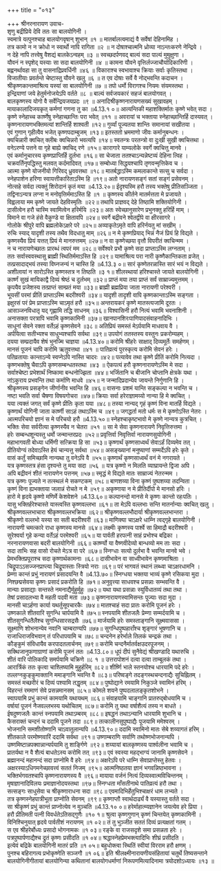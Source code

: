 +++
title = "०१३"

+++
श्रीनरनारायण उवाच-  
शृणु बद्रीप्रिये देवि ततः सा बालयोगिनी ।  
स्वमात्रे यत्पुनश्चाह बालयोगवृषान् शुभान् ॥१ ॥
मातर्बालत्वमाद्यं वै सर्वेषां देहिनामिह ।  
तत्र कामो न न क्रोधो न स्वार्थो नापि रागिता ॥२ ॥
न दोषाश्चात्मनि ध्रोव्या नाऽन्तःकरणे नेन्द्रिये ।  
न देहे नापि तत्त्वेषु वैशद्यं बालकेऽन्वहम् ॥३ ॥
स्वच्छदर्पणवद् बाल्यं सदा पाल्यं मुमुक्षुणा ।  
यौवनं न स्पृशेद् यस्याः सा सदा बालयोगिनी ॥४ ॥
कामना यौवने वृत्तिर्लज्जाचौर्यादिकारिणी ।  
बह्वनर्थावहा सा तु वासनाद्रिप्रवर्धिनी ॥४६ ॥
विकाराश्च स्वभावाश्च क्रियाः सर्वाः कृतिस्तथा ।  
विजातीयाः प्रवर्तन्ते चेष्टास्तु यौवने खलु ॥६ ॥
त एव दोषाः सर्वे वै नोद्भवन्ति कदाचन ।  
श्रीकृष्णकान्तमाश्रित्य यस्यां सा बालयोगिनी ॥७ ॥
तपो धर्मो विरागश्च नियमः संयमस्तथा ।  
इन्द्रियाणां जये हेतुर्मनोजयेऽपि वर्तते ॥८ ॥
बाल्यं सर्वजयकारं सहजं बालयोगवत् ।  
बालकृष्णस्य योगो वै सर्वेन्द्रियजयप्रदः ॥९ ॥
अनादिश्रीकृष्णनारायणसख्यं सुखावहम् ।  
मायाकालादिजयकृत् कर्मणां गणना तु का ॥4.13.१ ०॥
आत्यन्तिकी महाशक्तिर्मातः कृष्णे भवेत् सदा ।  
कृष्णे स्नेहाच्च कार्ष्णेषु स्नेहाच्छान्तिः परा भवेत् ॥११ ॥
अवरायां च भक्ताया स्नेहाच्छान्तिर्हि दास्यवत् ।  
कृष्णनारायणभक्तिमत्यां शान्तिर्हि शाश्वती ॥१२॥
गुर्व्यां पूज्यतया शान्तिः समानायां सखीतया ।  
एवं गुणान् गृहीत्वैव भजेत् कृष्णपदाम्बुजम् ॥१३॥
इतस्ततो भ्रममाणो जीवः कर्मानुबन्धनः ।  
क्यचिन्नारी क्वचित् क्लीबः क्वचिन्नरो भवत्यपि ॥१४॥
स्वतन्त्रः परतन्त्रो वा दुःखी सुखी क्वचित्तथा ।  
वनेऽरण्ये पत्तने वा गृहे बाह्ये क्वचिद् रणे ॥१५॥
कारागारे याम्यलोके स्वर्गे क्वचित्तु मानवे ।  
एवं कर्मानुचारस्य कृष्णप्राप्तिर्हि दुर्लभा ॥१६॥
सा चेजाता ततश्चाऽन्यन्नेष्टव्यं देहिना त्विह ।  
चक्रवर्तिनृपद्धिस्तु मलवत् कर्दमादिवत् ॥१७॥
सम्बोध्या सिद्धयश्चापि तृणवन्मृत्तिकेव च ।  
आत्मा कृष्णे योजनीयो गिरिवद् ध्रुववत्तथा ॥१८॥
मातर्बद्धाऽस्मि कमलाकान्ते सत्सु च सर्वदा ।  
स्नेहपाशेन हरिणा स्वायत्तीकारिताऽस्मि हि ॥१९॥
अतो नारायणसङ्गं सतां सङ्गं प्रसेवनम् ।  
नोत्सहे सर्वदा त्यक्तुं शिरोदानं कृतं मया ॥4.13.२०॥
ईदृश्यस्मि हरौ तस्य भक्तेषु प्रीतिसञ्जिता ।  
तद्विनाऽन्यत्र लग्ना न मनोवृत्तिर्ममाऽस्ति हि ॥१ ॥
कृष्णस्य कीर्तने मातर्मत्तता मे प्रजायते ।  
विह्वलाया मम कृष्णे जायते देहविस्मृतिः ॥२२॥
तथापि प्राज्ञवद् देहे तिष्ठामि शक्तियोगिनी ।  
दासीत्वेन हरौ चास्मि स्वामित्वेन हरिर्मयि ॥२३॥
अतः स्वेच्छानुसारेण प्रभुनक्तु हरिर्हि माम् ।  
विमाने वा गजे हंसे वैकुण्डे वा क्षितावपि ॥२४॥
स्वर्गे बद्रीवने श्वेतद्वीपे वा क्षीरसागरे ।  
गोलोके श्रीपुरे वापि ब्रह्मलोकेऽक्षरे परे ॥२५॥
अव्याकृतेऽमृते वापि हरिर्नयतु मां सखीम् ।  
रुचिः स्याद् यादृशी तस्य तथैव विदधातु माम् ॥२६॥
न मे कृष्णप्रियाद् भिन्नं नैजं प्रियं हि विद्यते ।  
कृष्णस्यैव प्रियं यत्तत् प्रियं मे मानरुत्तमम् ॥२७॥
न वा कृष्णेच्छया वृत्तौ विपरीतं क्वचिन्मम ।  
न च नारायणेच्छातः प्रारब्धं त्वपरं मम ॥२८॥
सर्वेश्वरे प्रभौ कृष्णे सदा प्राप्ताऽस्मि लग्नताम् ।  
ततः सर्वास्ववस्थासु ब्राह्मी स्थितिर्ममाऽस्ति हि ॥२९॥
यामाश्रित्य परा नारी कृष्णैकान्तिकता व्रजेत् ।  
तत्प्रसादाद्भयं तस्या विघ्नजन्यं न चास्ति हि ॥4.13.३ ०॥
सारं कृष्णेतरन्नास्ति सारं भयं न विद्यते ।  
अशीलायां न सारोऽस्ति कृष्णस्तत्र न तिष्ठति ॥३ १॥
शीलस्थायां हरिश्चास्ते जायते बालयोगिनी ।  
कार्ष्णं सुखं मायिकाद्वै दिव्यं श्रेष्ठं च दुर्लभम् ॥३२॥
प्राप्तं मया तया प्राप्तं सर्वं साम्राज्यमुत्तमम् ।  
कृपयैव प्रजेशस्य तत्प्राप्तं साम्प्रतं मया ॥३३॥
ब्राह्मी ब्रह्मप्रिया जाता नारायणी परेश्वरी ।  
भूयसीं परमां प्रीतिं प्राप्ताऽस्मि बदरीश्वरी ॥३४॥
यादृशी तादृशी वापि कृष्णकान्ताऽस्मि सङ्गता ।  
इक्षुरसं परं प्रेम प्राप्ताऽस्मि चाऽमृतं हरौ ॥३५॥
अन्तरायकरं कृष्णे मातस्त्यजामि दूरतः ।  
आसञ्जनविधातृ यद् गृह्णामि तद्धि साधनम् ॥३६॥
विश्वासिनी हरौ नित्यं भवामि भवनाशिनी ।  
अनासक्ता परत्रापि भवामि कृष्णकामिनी ॥३७॥
खानपानशिरःपाणिपादसंवाहनादिभिः ।  
साधूनां सेवने रक्ता वर्तेऽहं कृष्णसेवने ॥३८॥
अतिप्रियं समस्तं मेऽर्पयामि माधवाय वै ।  
अर्पयित्वा सतीभ्यश्च साधुभ्यश्चापि सर्वथा ॥३९॥
उपयोगं ततस्तस्य वस्तुनः प्रकरोम्यहम् ।  
दयया सम्प्रदायैव शेषं भुनज्मि चाज्ञया ॥4.13.४०॥
करोमि श्रीहरेः साक्षाद् दिव्यमूर्तेः समर्हणम् ।  
मानसं पूजनं चापि करोमि ऋतुवत्तथा ॥४१ ॥
पातिव्रत्यं पुरस्कृत्य करोमि सेवनं हरेः ।  
पतिव्रतायाः कान्ताऽन्ये स्वप्नेऽपि नास्ति चादरः ॥४२॥
पत्यावेव तथा कृष्णे प्रीतिं करोमि नित्यदा ।  
कृष्णभक्तेषु चैवाऽपि कृष्णसम्बन्धतस्तथा ॥४३ ॥
ऐकपत्यं हरौ कृष्णनारायणेऽस्मि मे सदा ।  
सर्वाश्चेष्टा प्रभेशार्थं निष्कामा बन्धनोज्झिता ॥४४॥
भर्जितानि च बीजानि चोप्तानि क्षेत्रके यथा ।  
नांऽकुराय प्रभवन्ति तथा कर्माणि माधवे ॥४५॥
न जन्मादिप्रदान्येव जायन्ते निर्गुणानि हि ।  
श्रीकृष्णस्य प्रसङ्गेन जीर्णानीव भवन्ति हि ॥४६॥
वासनाः प्रशमं यान्ति सङ्कल्पा न भवन्ति च ।  
नष्टा भवति सर्वा चैषणा विषयगोचरा ॥४७॥
क्रियाः सर्वा हरेराज्ञामय्यो नान्या हि मे क्वचित् ।  
यया त्यक्तं जगत् सर्वं कृष्णे प्रीतिः कृता यया ॥४८॥
तस्या नान्यद् गृहं कृष्णं विना मातर्हि विद्यते ।  
कृष्णार्थं योगिनी जाता कार्ष्णी साऽहं तथाऽस्मि च ॥४९॥
जगद्धर्ता मतो धर्मः स मे कृष्णोऽस्ति नेतरः ।  
आत्मपरिचयो ज्ञानं स मे परिचयो हरौ ॥4.13.५०॥
स्नेहश्चाकृष्टभावो मे कृष्णे नान्यत्र कुत्रचित् ।  
भक्तिः सेवा सर्वरीत्या कृष्णस्यैव न चेतरा ॥५१ ॥
सा मे सेवा कृष्णनारायणे निवृत्तिरुत्तमा ।  
हरेः सम्बन्धशून्यस्तु धर्मो जन्मान्तरप्रदः ॥५२॥
प्रवृत्तिर्वा निवृत्तिर्वा नारायणसुयोगिनी ।  
महाभागवती बोध्या धर्मिणी सत्क्रिया हि सा ॥५३॥
कृष्णार्थं कृष्णसाध्वर्थं सेवाऽर्हं दिव्यमेव तत् ।  
प्रीतियोग्यं तदेवाऽस्ति हेयं चान्यत्तु सर्वथा ॥५४॥
असङ्ख्यानां मनुष्याणां सम्मर्देऽपि हरेः कृते ।  
वासं कर्तुं समिच्छामि नान्यथा तु वनेऽपि वै ॥५५॥
कृष्णार्थं कृष्णसाध्वर्थं वनं मे नगरायते ।  
यत्र कृष्णस्तत्र हंसा दृश्यन्ते तु मया सदा ॥५६ ॥
यत्र कृष्णो न मिलति व्याघ्रायन्ते द्विजा अपि ।  
अपि बद्रीवनं शीतं नारायणेन पत्तनम् ॥५७॥
स्मृद्धं मे विद्यते मातः साम्राज्यं नेतरन्मम ।  
यत्र कृष्णः पूज्यते न तत्स्थलं मे सकण्टकम् ॥५८॥
बाणशय्या विना कृष्णं पुष्पशय्या तदन्विता ।  
कृष्णं विना ह्यभक्ताया जलान्नं रोचते न मे ॥५९॥
अकृष्णाया न मे प्रीतिर्दीपो मे मानसो हरिः ।  
हारो मे हृदये कृष्णो मणिर्मे केशवेशने ॥4.13.६०॥
कल्पानन्दो मानसे मे कृष्णः कान्तो रहःपतिः ।  
यासु भक्तिर्हरेश्चास्ते यास्त्वस्ति कृष्णवल्लभा ॥६१॥
ता मेऽपि वल्लभाः सन्ति मातर्नान्याः क्वचित् खलु ।  
श्रीकृष्णवल्लभाचारा श्रीकृष्णवल्लभक्रिया ॥६२॥
श्रीकृष्णवल्लभौदार्या श्रीकृष्णवल्लभान्तरा ।  
श्रीकृष्णो वल्लभो यस्या सा सती बदरीश्वरी ॥६३॥
माणिक्या चाऽक्षरे धाम्नि त्वद्गृहे बालयोगिनी ।  
नारायणी चमत्कारे राधा कृष्णस्य मानसे ॥६४॥
लक्ष्मीः कृष्णस्य पार्श्वे सा हिमाद्रौ बदरीश्वरी ।  
सुरेश्वर्या गृहे कन्या वर्तेऽहं परमेश्वरी ॥६५॥
या पार्वती हरपत्नी साहं प्रभोश्च बद्रिका ।  
नरनारायणवासा बदरी बालयोगिनी ॥६६॥
कार्ष्ण्यो या वैष्णवीदेव्यो बान्धव्यो मम ताः सदा ।  
सदा ताभिः सह वासो रोचते मेऽत्र वा परे ॥६७॥
स्निग्धाः सत्यो दुर्लभा वै भवन्ति मानवे भवे ।  
प्रेमभक्तिप्रपूराश्च सदा कृष्णार्थकामनाः ॥६८॥
दासीभावेन वा साध्वीभावेन कृष्णमाश्रिताः ।  
चिद्रूपाऽऽसज्जनप्राप्त्या चिद्रूपास्ताः स्त्रियो नराः ॥६९॥
परं भागवतं स्थानं लब्ध्वा चाऽक्षरधामनि ।  
प्रेम्णा कान्तं प्रभुं नारायणं प्रसादयन्ति वै ॥4.13.७०॥
स्निग्धया भक्तया भाव्यं कृष्णे रसिकया मुदा ।  
निश्छद्मसेवया कृष्णः प्रसादं प्रकरोति हि ॥७१॥
अनुवृत्त्या साधवश्च प्रसन्नाः सम्भवन्ति वै ।  
मान्याः प्रसाद्याः सन्तस्ते नमनाद्यैर्मुहुर्मुहुः ॥७२॥
यथा यथा प्रसन्नाः स्युर्विधातव्यं तथा तथा ।  
तेषां प्रसादलभ्या वै महती पदवी मता ॥७३॥
कृष्णनारायणस्वामिसन्तः पूज्याः सदा मुदा ।  
मानसी चाऽर्हणा कार्या यथर्तुसूपचारकैः ॥७४॥
मातश्चाहं सदा प्रातः करोमि पूजनं हरेः ।  
उष्णकाले शीतवारि सुगन्धि चार्पयामि वै ॥७५॥
स्नपयामि शीतजलैः प्रेम्णा सम्मर्दयामि च ।  
शीतसुगन्धितैलैश्च सुगन्धिसारसद्रसैः ॥७६॥
मार्जयामि हरेः समस्ताङ्गानि सूक्ष्मवाससा ।  
सूक्ष्माणि शोभनान्येव नवानि चाम्बराण्यपि ॥७७॥
सुगन्धिपुष्पहाराँश्च शृङ्गारं भूषणानि च ।  
राजाधिराजविभवान् तं परिधापयामि च ॥७८॥
चन्दनेन हरेर्भाले तिलकं चन्द्रकं तथा ।  
कौङ्कुमं संविधायैव करपादतलार्चनम् ॥७९॥
करोमि चन्दनैर्मातर्वक्षउदरपूजनम् ।  
सक्थिजानुफणाग्राणां करोमि पूजनं ततः ॥4.13.८०॥
धूपं दीपं सुनैवेद्यं श्रीखण्डादि यथारुचि ।  
शीतं वारि पोलिकादि समर्पयामि चक्रिणे ॥८ १ ॥
उत्तरापोशनं दत्वा दत्वा ताम्बूलकं तथा ।  
आरार्त्रिकं ततः कृत्वा चाश्लिष्यामि मुहुर्हरिम् ॥८२॥
शीर्ष्णि भाले स्तनयोश्च धारयामि पदे हरेः ।  
तल्लग्नकुङ्कुमाक्तानि ममाङ्गानि भवन्ति वै ॥८३॥
परिष्वङ्गे तदङ्गस्थचन्दनाद्यैः सुचिह्नितम् ।  
समस्तं मच्छरीरं च दिव्यं पश्यामि तद्धृतम् ॥८४॥
पुष्पोद्याने रमयामि निकुञ्जे स्वामिनं हरिम् ।  
विहरन्तं रममाणं सेवे प्रसन्नमानसम् ॥८५॥
कोमले शयने पुष्पदलालङ्कृतशोभने ।  
स्वापयामि प्रभुं कान्तं कामयामि यथायथम् ॥८६॥
संवाहयामि चाङ्गानि प्रातरुद्बोधयामि च ।  
वर्षायां पूजनं नैजवल्लभस्य यथोचितम् ॥८७॥
करोमि तु यथा वर्षाशैत्यं तस्य न बाधते ।  
ईषदुष्णजलैः कान्तं स्नपयामि तथाऽम्बरम् ॥८८॥
इषद्धनं तथाऽन्यानि धारयामि शुभानि च ।  
कैसराक्तं चन्दनं च ददामि पूजने तदा ॥८९॥
तत्कालीनसुपुष्पाद्यैः पूजयामि ममेश्वरम् ।  
भोजनानि समशीतोष्णानि चाऽवातुलान्यपि ॥4.13.९०॥
ददामि स्वामिनो मातः सेबे शय्यागतं हरिम् ।  
शीतकाले परमोष्णवारिं ददामि सर्वथा ॥९१॥
उष्णाम्बराणि सर्वाणि तथोष्णभोजनान्यपि ।  
उष्णमिष्टान्नपक्वान्नान्यर्पयामि तु शार्ङ्गिणे ॥९२॥
शय्यायां बालकृष्णस्य पार्श्वलीना भवामि च ।  
प्रातर्यथा न वै शैत्यं बाधतेऽस्य करोमि तत् ॥९३॥
एवं स्वस्या महद्भाग्यं जानामि कृष्णसेवने ।  
ब्रह्मानन्दं महानन्दं सदा प्राप्नोमि वै हरेः ॥९४॥
अक्षरेऽपि परे धाम्नि सेवाप्राप्तेस्तु हेतवः ।  
अक्षरस्याऽधिगमनेच्छावत्त्वं सततं निजम् ॥९५॥
आत्मनिष्ठतया ज्ञानं भगवन्निष्ठभावना ।  
भक्तिर्भगवतश्चापि कृष्णनारायणस्य वै ॥९६॥
मायाया वर्जनं नित्यं दिव्यस्वात्मविचिन्तनम् ।  
मृषाज्ञानादिविलयः प्रमाज्ञानोदयस्तथा ॥९७॥
स्निग्धता माँसतीनाथे पातिव्रत्यं हरौ तथा ।  
सत्सङ्गः साधुसेवा च श्रीकृष्णाराधना सदा ॥९८॥
एवमादिभिर्हेतुभिश्चाक्षरं धाम लभ्यते ।  
तत्र कृष्णस्नेहपात्रीभूता प्राप्नोति सेवनम् ॥९९॥
कृष्णाप्तौ स्वार्थदार्ढ्यं वै यस्यास्तु वर्तते सदा ।  
सा श्रीकृष्णं प्रभुं कान्तं प्राप्नोत्येव न मुञ्चति ॥4.13.१० ०॥
हरेर्माहात्म्यज्ञानेन जयत्येव हरे प्रिया ।  
हरौ प्रीतिमती पत्नी विवर्धतेऽतिसद्गुणैः ॥१० १॥
श्रुत्वा कृष्णगुणान् कृष्णं चिन्तयेत् कृष्णकामिनी ।  
विनिश्चिनुयात् हृदये पार्वतीशं नरायणम् ॥१ ०२॥
तं तु भुञ्जीत सततं दिव्यं प्रत्यक्षतां गतम् ।  
स एव श्रीहरेर्बोध्यः प्रसादो भोगनामकः ॥१ ०३॥
रङ्के वा राजसदृशे समा प्रसन्नता हरेः ।  
पत्रपुष्पार्पणाद्यैश्च द्रुतं कृष्णः प्रसीदति ॥१ ०४॥
श्रद्धास्नेहप्रेमभक्त्यादिभिः शीघ्रं प्रसीदति ।  
इत्येवं बद्रिके बालयोगिनी मातरं प्रति ॥१ ०५॥
बहुधोक्त्वा स्थितिं स्वीयां विरराम हरौ क्षणम् ।  
पुनश्च बहिरागत्य प्रभोकृष्णेति सञ्जगौ ॥१ ०६॥
इति श्रीलक्ष्मीनारायणीयसंहितायां चतुर्थे तिष्यसन्ताने बालयोगिनीगीतायां बालयोगिन्या कथितानां बालयोगधर्माणां निरूपणमित्यादिनामा त्रयोदशोऽध्यायः ॥१३ ॥
    
